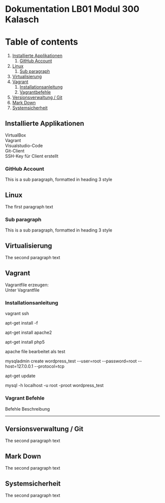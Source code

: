 # Dokumentation LB01 Modul 300 Kalasch

# Table of contents
1. [Installierte Applikationen](#applikationen)
   1. [GitHub Account](#subparagraph1)
2. [Linux](#paragraph1)
    1. [Sub paragraph](#subparagraph2)
3. [Virtualisierung](#paragraph2)
4. [Vagrant](#paragraph3)
   1. [Installationsanleitung](#subparagraph3)
   2. [Vagrantbefehle](#subparagraph4)
5. [Versionsverwaltung / Git](#paragraph4)
6. [Mark Down](#paragraph5)
7. [Systemsicherheit](#paragraph6)  

## Installierte Applikationen <a name="applikationen"></a>
VirtualBox  <br>
Vagrant  <br>
Visualstudio-Code  <br>
Git-Client  <br>
SSH-Key für Client erstellt  <br>

### GitHub Account <a name="subparagraph1"></a>
This is a sub paragraph, formatted in heading 3 style

## Linux <a name="paragraph1"></a>
The first paragraph text

### Sub paragraph <a name="subparagraph2"></a>
This is a sub paragraph, formatted in heading 3 style

## Virtualisierung <a name="paragraph2"></a>
The second paragraph text

## Vagrant <a name="paragraph3"></a>
Vagrantfile erzeugen:  <br>
Unter Vagrantfile

### Installationsanleitung <a name="subparagraph3"></a>
vagrant ssh

apt-get install -f

apt-get install apache2

apt-get install php5

apache file bearbeitet als test

mysqladmin create wordpress_test --user=root --password=root --host=127.0.0.1 --protocol=tcp

apt-get update

mysql -h localhost -u root -proot wordpress_test


### Vagrant Befehle <a name="subparagraph4"></a>

 Befehle  Beschreibung
 -------  -----------





## Versionsverwaltung / Git <a name="paragraph4"></a>
The second paragraph text

## Mark Down <a name="paragraph5"></a>
The second paragraph text

## Systemsicherheit <a name="paragraph6"></a>
The second paragraph text
